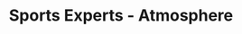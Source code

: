 ---
title: "Sports Experts - Atmosphere"
url: /trois-rivieres/sports-experts-atmosphere/
shop: Sport
---